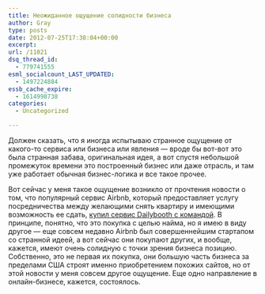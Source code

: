 ```yaml
---
title: Неожиданное ощущение солидности бизнеса
author: Gray
type: posts
date: 2012-07-25T17:38:04+00:00
excerpt:
url: /11021
dsq_thread_id:
  - 779741555
esml_socialcount_LAST_UPDATED:
  - 1497224884
essb_cache_expire:
  - 1614998738
categories:
  - Uncategorized

---
```








Должен сказать, что я иногда испытываю странное ощущение от какого-то сервиса или бизнеса или явления — вроде бы вот-вот это была странная забава, оригинальная идея, а вот спустя небольшой промежуток времени это построенный бизнес или даже отрасль, и там уже работает обычная бизнес-логика и все такое прочее. 

Вот сейчас у меня такое ощущение возникло от прочтения новости о том, что популярный сервис Airbnb, который предоставляет услугу посредничества между желающими снять квартиру и имеющими возможность ее сдать, [купил сервис Dailybooth с командой][1]. В принципе, понятно, что это покупка с целью найма, но я имею в виду другое — еще совсем недавно Airbnb был совершеннейшим стартапом со странной идеей, а вот сейчас они покупают других, и вообще, кажется, имеют очень солидную с точки зрения бизнеса позицию. Собственно, это не первая их покупка, они большую часть бизнеса за пределами США строят именно приобретением похожих сайтов, но от этой новости у меня совсем другое ощущение. Еще одно направление в онлайн-бизнесе, кажется, состоялось.

 [1]: http://techcrunch.com/2012/07/24/airbnb-brian-pokorny-batch-dailybooth/